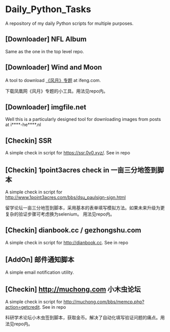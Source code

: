 # Daily_Python_Tasks

A repository of my daily Python scripts for multiple purposes.

## [Downloader] NFL Album

Same as the one in the top level repo.

## [Downloader] Wind and Moon

A tool to download [《风月》专题](http://ent.ifeng.com/idolnews/fengyue/) at ifeng.com.

下载凤凰网《风月》专题的小工具。用法见repo内。

## [Downloader] imgfile.net

Well this is a particularly designed tool for downloading images from posts at i****-he****.nl

## [Checkin] SSR

A simple check in script for https://ssr.0v0.xyz/. See in repo

## [Checkin] 1point3acres check in 一亩三分地签到脚本

A simple check in script for http://www.1point3acres.com/bbs/dsu_paulsign-sign.html

留学论坛一亩三分地签到脚本，采用基本的表单填写模拟方法。如果未来升级为更复杂的验证步骤可考虑换为selenium。
用法见repo内。

## [Checkin] dianbook.cc / gezhongshu.com

A simple check in script for http://dianbook.cc. See in repo

## [AddOn] 邮件通知脚本

A simple email notification utility.

## [Checkin] http://muchong.com 小木虫论坛

A simple check in script for http://muchong.com/bbs/memcp.php?action=getcredit. See in repo

科研学术论坛小木虫签到脚本，获取金币。解决了自动化填写验证问题的痛点。用法见repo内。


